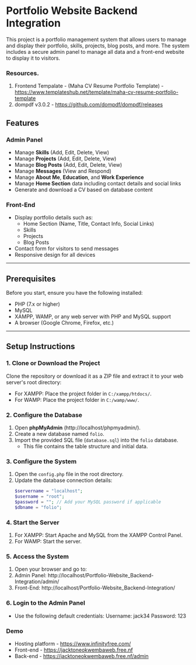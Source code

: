 # Portfolio Website Backend Integration

This project is a portfolio management system that allows users to manage and display their portfolio, skills, projects, blog posts, and more. The system includes a secure admin panel to manage all data and a front-end website to display it to visitors.

### Resources.
1. Frontend Tempalate - (Maha CV Resume Portfolio Template) - https://www.templateshub.net/template/maha-cv-resume-portfolio-template
2. dompdf v3.0.2 - https://github.com/dompdf/dompdf/releases

## Features

### Admin Panel
- Manage **Skills** (Add, Edit, Delete, View)
- Manage **Projects** (Add, Edit, Delete, View)
- Manage **Blog Posts** (Add, Edit, Delete, View)
- Manage **Messages** (View and Respond)
- Manage **About Me**, **Education**, and **Work Experience**
- Manage **Home Section** data including contact details and social links
- Generate and download a CV based on database content

### Front-End
- Display portfolio details such as:
  - Home Section (Name, Title, Contact Info, Social Links)
  - Skills
  - Projects
  - Blog Posts
- Contact form for visitors to send messages
- Responsive design for all devices

---

## Prerequisites

Before you start, ensure you have the following installed:
- PHP (7.x or higher)
- MySQL
- XAMPP, WAMP, or any web server with PHP and MySQL support
- A browser (Google Chrome, Firefox, etc.)

---

## Setup Instructions

### 1. Clone or Download the Project
Clone the repository or download it as a ZIP file and extract it to your web server's root directory:
- For XAMPP: Place the project folder in `C:/xampp/htdocs/`.
- For WAMP: Place the project folder in `C:/wamp/www/`.

### 2. Configure the Database
1. Open **phpMyAdmin** (http://localhost/phpmyadmin/).
2. Create a new database named `folio`.
3. Import the provided SQL file (`database.sql`) into the `folio` database.
   - This file contains the table structure and initial data.

### 3. Configure the System
1. Open the `config.php` file in the root directory.
2. Update the database connection details:
   ```php
   $servername = "localhost";
   $username = "root";
   $password = ""; // Add your MySQL password if applicable
   $dbname = "folio";
### 4. Start the Server
1. For XAMPP: Start Apache and MySQL from the XAMPP Control Panel.
2. For WAMP: Start the server.
### 5. Access the System
1. Open your browser and go to:
2. Admin Panel: http://localhost/Portfolio-Website_Backend-Integration/admin/
3. Front-End: http://localhost/Portfolio-Website_Backend-Integration/
### 6. Login to the Admin Panel
- Use the following default credentials:
Username: jack34
Password: 123

### Demo
- Hosting platform - https://www.infinityfree.com/
- Front-end - https://jacktoneokwembaweb.free.nf
- Back-end - https://jacktoneokwembaweb.free.nf/admin